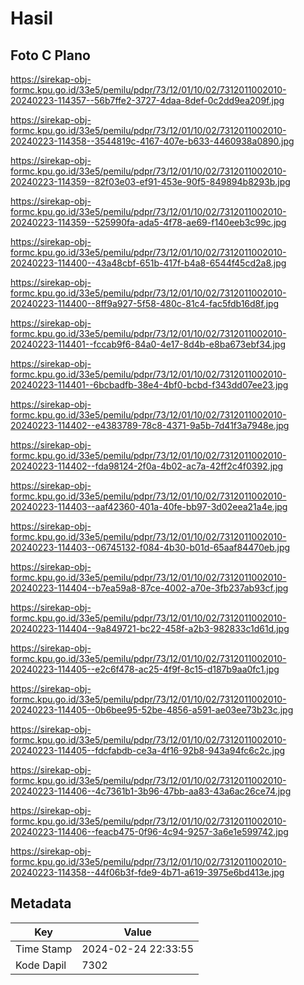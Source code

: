 # Hasil

## Foto C Plano

https://sirekap-obj-formc.kpu.go.id/33e5/pemilu/pdpr/73/12/01/10/02/7312011002010-20240223-114357--56b7ffe2-3727-4daa-8def-0c2dd9ea209f.jpg

https://sirekap-obj-formc.kpu.go.id/33e5/pemilu/pdpr/73/12/01/10/02/7312011002010-20240223-114358--3544819c-4167-407e-b633-4460938a0890.jpg

https://sirekap-obj-formc.kpu.go.id/33e5/pemilu/pdpr/73/12/01/10/02/7312011002010-20240223-114359--82f03e03-ef91-453e-90f5-849894b8293b.jpg

https://sirekap-obj-formc.kpu.go.id/33e5/pemilu/pdpr/73/12/01/10/02/7312011002010-20240223-114359--525990fa-ada5-4f78-ae69-f140eeb3c99c.jpg

https://sirekap-obj-formc.kpu.go.id/33e5/pemilu/pdpr/73/12/01/10/02/7312011002010-20240223-114400--43a48cbf-651b-417f-b4a8-6544f45cd2a8.jpg

https://sirekap-obj-formc.kpu.go.id/33e5/pemilu/pdpr/73/12/01/10/02/7312011002010-20240223-114400--8ff9a927-5f58-480c-81c4-fac5fdb16d8f.jpg

https://sirekap-obj-formc.kpu.go.id/33e5/pemilu/pdpr/73/12/01/10/02/7312011002010-20240223-114401--fccab9f6-84a0-4e17-8d4b-e8ba673ebf34.jpg

https://sirekap-obj-formc.kpu.go.id/33e5/pemilu/pdpr/73/12/01/10/02/7312011002010-20240223-114401--6bcbadfb-38e4-4bf0-bcbd-f343dd07ee23.jpg

https://sirekap-obj-formc.kpu.go.id/33e5/pemilu/pdpr/73/12/01/10/02/7312011002010-20240223-114402--e4383789-78c8-4371-9a5b-7d41f3a7948e.jpg

https://sirekap-obj-formc.kpu.go.id/33e5/pemilu/pdpr/73/12/01/10/02/7312011002010-20240223-114402--fda98124-2f0a-4b02-ac7a-42ff2c4f0392.jpg

https://sirekap-obj-formc.kpu.go.id/33e5/pemilu/pdpr/73/12/01/10/02/7312011002010-20240223-114403--aaf42360-401a-40fe-bb97-3d02eea21a4e.jpg

https://sirekap-obj-formc.kpu.go.id/33e5/pemilu/pdpr/73/12/01/10/02/7312011002010-20240223-114403--06745132-f084-4b30-b01d-65aaf84470eb.jpg

https://sirekap-obj-formc.kpu.go.id/33e5/pemilu/pdpr/73/12/01/10/02/7312011002010-20240223-114404--b7ea59a8-87ce-4002-a70e-3fb237ab93cf.jpg

https://sirekap-obj-formc.kpu.go.id/33e5/pemilu/pdpr/73/12/01/10/02/7312011002010-20240223-114404--9a849721-bc22-458f-a2b3-982833c1d61d.jpg

https://sirekap-obj-formc.kpu.go.id/33e5/pemilu/pdpr/73/12/01/10/02/7312011002010-20240223-114405--e2c6f478-ac25-4f9f-8c15-d187b9aa0fc1.jpg

https://sirekap-obj-formc.kpu.go.id/33e5/pemilu/pdpr/73/12/01/10/02/7312011002010-20240223-114405--0b6bee95-52be-4856-a591-ae03ee73b23c.jpg

https://sirekap-obj-formc.kpu.go.id/33e5/pemilu/pdpr/73/12/01/10/02/7312011002010-20240223-114405--fdcfabdb-ce3a-4f16-92b8-943a94fc6c2c.jpg

https://sirekap-obj-formc.kpu.go.id/33e5/pemilu/pdpr/73/12/01/10/02/7312011002010-20240223-114406--4c7361b1-3b96-47bb-aa83-43a6ac26ce74.jpg

https://sirekap-obj-formc.kpu.go.id/33e5/pemilu/pdpr/73/12/01/10/02/7312011002010-20240223-114406--feacb475-0f96-4c94-9257-3a6e1e599742.jpg

https://sirekap-obj-formc.kpu.go.id/33e5/pemilu/pdpr/73/12/01/10/02/7312011002010-20240223-114358--44f06b3f-fde9-4b71-a619-3975e6bd413e.jpg


## Metadata

| Key        | Value               |
| ---------- | ------------------- |
| Time Stamp | 2024-02-24 22:33:55 |
| Kode Dapil | 7302                |



